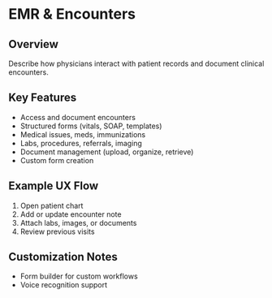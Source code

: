 # EMR & Encounters

## Overview
Describe how physicians interact with patient records and document clinical encounters.

## Key Features
- Access and document encounters
- Structured forms (vitals, SOAP, templates)
- Medical issues, meds, immunizations
- Labs, procedures, referrals, imaging
- Document management (upload, organize, retrieve)
- Custom form creation

## Example UX Flow
1. Open patient chart
2. Add or update encounter note
3. Attach labs, images, or documents
4. Review previous visits

## Customization Notes
- Form builder for custom workflows
- Voice recognition support
